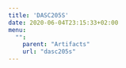 ```yaml
---
title: 'DASC205S'
date: 2020-06-04T23:15:33+02:00
menu:
  "":
    parent: "Artifacts"
    url: "dasc205s"
---
```


